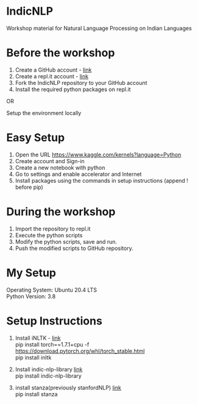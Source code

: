 # IndicNLP
Workshop material for Natural Language Processing on Indian Languages

# Before the workshop
1. Create a GitHub account - [link](https://www.github.com)
2. Create a repl.it account - [link](https://www.repl.it)
3. Fork the IndicNLP repository to your GitHub account
4. Install the required python packages on repl.it

OR

Setup the environment locally

# Easy Setup
1. Open the URL https://www.kaggle.com/kernels?language=Python
2. Create account and Sign-in
3. Create a new notebook with python
4. Go to settings and enable accelerator and Internet
5. Install packages using the commands in setup instructions (append ! before pip) 

# During the workshop
1. Import the repository to repl.it
2. Execute the python scripts
3. Modify the python scripts, save and run.
4. Push the modified scripts to GitHub repository.


# My Setup
Operating System: Ubuntu 20.4 LTS  
Python Version: 3.8  

# Setup Instructions
1. Install iNLTK - [link](https://pypi.org/project/inltk/)  
    pip install torch==1.7.1+cpu -f https://download.pytorch.org/whl/torch_stable.html  
    pip install inltk  
    
2. Install indic-nlp-library [link](https://pypi.org/project/indic-nlp-library/)  
    pip install indic-nlp-library  

3. install stanza(previously stanfordNLP)  [link](https://github.com/stanfordnlp/stanza/)  
    pip install stanza  
